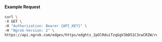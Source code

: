 <!-- Code generated for API Clients. DO NOT EDIT. -->

#### Example Request

```bash
curl \
-X GET \
-H "Authorization: Bearer {API_KEY}" \
-H "Ngrok-Version: 2" \
https://api.ngrok.com/edges/https/edghts_2pOlRduiTzqGgV3bD51C3cwCRZW/routes/edghtsrt_2pOlRdrdJ6899hUuaewJDPFEQI1/request_headers
```

